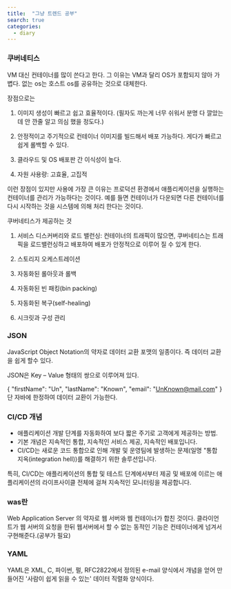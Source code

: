 ```yaml
---
title:  "그냥 트렌드 공부"
search: true
categories: 
  - diary
---
```


### 쿠버네티스
VM 대신 컨테이너를 많이 쓴다고 한다. 
그 이유는 VM과 달리 OS가 포함되지 않아 가볍다. 없는 os는 호스트 os를 공유하는 것으로 대체한다.

장점으로는 
1. 이미지 생성이 빠르고 쉽고 효율적이다. (필자도 까는게 너무 쉬워서 분명 다 깔았는데 안 깐줄 알고 의심 했을 정도다.)

2. 안정적이고 주기적으로 컨테이너 이미지를 빌드해서 배포 가능하다. 게다가 빠르고 쉽게 롤백할 수 있다.

3. 클라우드 및 OS 배포판 간 이식성이 높다. 

4. 자원 사용량: 고효율, 고집적

이런 장점이 있지만 사용에 가장 큰 이유는 프로덕션 환경에서 애플리케이션을 실행하는 컨테이너를 관리가 가능하다는 것이다. 
예를 들면 컨테이너가 다운되면 다른 컨테이너를 다시 시작하는 것을 시스템에 의해 처리 한다는 것이다.

쿠버네티스가 제공하는 것

1. 서비스 디스커버리와 로드 밸런싱: 컨테이너의 트래픽이 많으면, 쿠버네티스는 트래픽을 로드밸런싱하고 배포하여 배포가 안정적으로 이루어 질 수 있게 한다.

2. 스토리지 오케스트레이션

3. 자동화된 롤아웃과 롤백

4. 자동화된 빈 패킹(bin packing)

5. 자동화된 복구(self-healing)

6. 시크릿과 구성 관리

### JSON

JavaScript Object Notation의 약자로 데이터 교환 포맷의 일종이다. 즉 데이터 교환을 쉽게 할수 있다.

JSON은 Key – Value 형태의 쌍으로 이루어져 있다.

{
  "firstName": "Un",
  "lastName": "Known",
  "email": "UnKnown@mail.com"
}
단 자바에 한정하여 데이터 교환이 가능한다.

### CI/CD 개념
- 애플리케이션 개발 단계를 자동화하여 보다 짧은 주기로 고객에게 제공하는 방법.
- 기본 개념은 지속적인 통합, 지속적인 서비스 제공, 지속적인 배포입니다.
- CI/CD는 새로운 코드 통합으로 인해 개발 및 운영팀에 발생하는 문제(일명 "통합 지옥(integration hell))를 해결하기 위한 솔루션입니다.

특히, CI/CD는 애플리케이션의 통합 및 테스트 단계에서부터 제공 및 배포에 이르는 애플리케이션의 라이프사이클 전체에 걸쳐 지속적인 모니터링을 제공합니다.

### was란 
Web Application Server 의 약자로
웹 서버와 웹 컨테이너가 합친 것이다.
클라이언트가 웹 서버의 요청을 한뒤 웹서버에서 할 수 없는 동적인 기능은 컨테이너에게 넘겨서 구현해준다.(공부가 필요)

### YAML
YAML은 XML, C, 파이썬, 펄, RFC2822에서 정의된 e-mail 양식에서 개념을 얻어 만들어진 '사람이 쉽게 읽을 수 있는' 데이터 직렬화 양식이다. 


